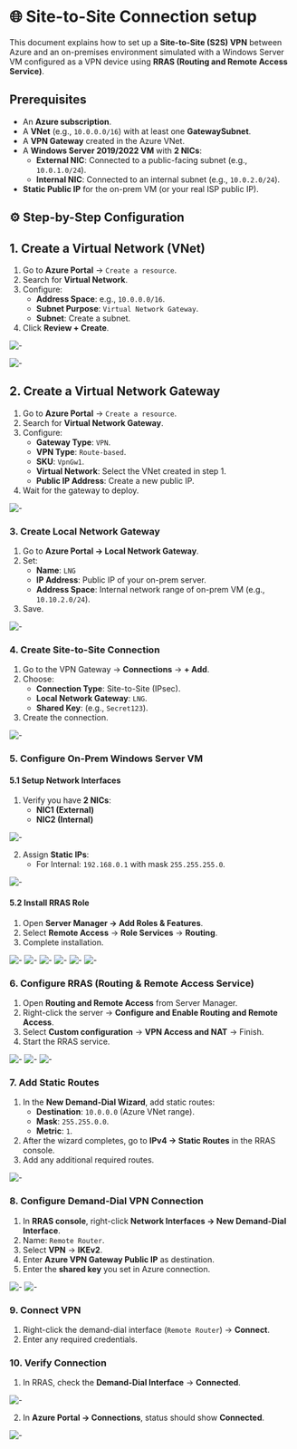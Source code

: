 
# 🌐 Site-to-Site Connection setup

This document explains how to set up a **Site-to-Site (S2S) VPN** between Azure and an on-premises environment simulated with a Windows Server VM configured as a VPN device using **RRAS (Routing and Remote Access Service)**.  


## Prerequisites
- An **Azure subscription**.
- A **VNet** (e.g., `10.0.0.0/16`) with at least one **GatewaySubnet**.
- A **VPN Gateway** created in the Azure VNet.
- A **Windows Server 2019/2022 VM** with **2 NICs**:
  - **External NIC**: Connected to a public-facing subnet (e.g., `10.0.1.0/24`).
  - **Internal NIC**: Connected to an internal subnet (e.g., `10.0.2.0/24`).
- **Static Public IP** for the on-prem VM (or your real ISP public IP).


## **⚙️ Step-by-Step Configuration**

## **1. Create a Virtual Network (VNet)**

1. Go to **Azure Portal** → `Create a resource`.
2. Search for **Virtual Network**.
3. Configure:
   - **Address Space**: e.g., `10.0.0.0/16`.
   - **Subnet Purpose**: `Virtual Network Gateway`.
   - **Subnet**: Create a subnet.
4. Click **Review + Create**.

![-](img2/vnet.png)

![-](img2/subnet.png)

## **2. Create a Virtual Network Gateway**

1. Go to **Azure Portal** → `Create a resource`.
2. Search for **Virtual Network Gateway**.
3. Configure:
   - **Gateway Type**: `VPN`.
   - **VPN Type**: `Route-based`.
   - **SKU**: `VpnGw1`.
   - **Virtual Network**: Select the VNet created in step 1.
   - **Public IP Address**: Create a new public IP.
4. Wait for the gateway to deploy.

![-](img2/vng.png)

### **3. Create Local Network Gateway**
1. Go to **Azure Portal → Local Network Gateway**.
2. Set:
   - **Name**: `LNG`
   - **IP Address**: Public IP of your on-prem server.
   - **Address Space**: Internal network range of on-prem VM (e.g., `10.10.2.0/24`).
3. Save.

![-](img2/lng.png)

### **4. Create Site-to-Site Connection**
1. Go to the VPN Gateway → **Connections** → **+ Add**.
2. Choose:
   - **Connection Type**: Site-to-Site (IPsec).
   - **Local Network Gateway**: `LNG`.
   - **Shared Key**: (e.g., `Secret123`).
3. Create the connection.

![-](img2/s2s.png)

### **5. Configure On-Prem Windows Server VM**
#### **5.1 Setup Network Interfaces**
1. Verify you have **2 NICs**:
   - **NIC1 (External)**
   - **NIC2 (Internal)**

![-](img2/cards.png)

2. Assign **Static IPs**:
   - For Internal: `192.168.0.1` with mask `255.255.255.0`.

![-](img2/internal.png)

#### **5.2 Install RRAS Role**
1. Open **Server Manager → Add Roles & Features**.
2. Select **Remote Access** → **Role Services** → **Routing**.
3. Complete installation.

![-](img2/dsh.png)
![-](img2/addroles.png)
![-](img2/addroles2.png)
![-](img2/addroles3.png)
![-](img2/addroles4.png)
![-](img2/addroles5.png)

### **6. Configure RRAS (Routing & Remote Access Service)**

1. Open **Routing and Remote Access** from Server Manager.
2. Right-click the server → **Configure and Enable Routing and Remote Access**.
3. Select **Custom configuration** → **VPN Access and NAT** → Finish.
4. Start the RRAS service.

![-](img2/crras.png)
![-](img2/rras2.png)
![-](img2/rras3.png)

### **7. Add Static Routes**
1. In the **New Demand-Dial Wizard**, add static routes:
   - **Destination**: `10.0.0.0` (Azure VNet range).
   - **Mask**: `255.255.0.0`.
   - **Metric**: `1`.
2. After the wizard completes, go to **IPv4 → Static Routes** in the RRAS console.
3. Add any additional required routes.

![-](img2/static.png)

### **8. Configure Demand-Dial VPN Connection**
1. In **RRAS console**, right-click **Network Interfaces → New Demand-Dial Interface**.
2. Name: `Remote Router`.
3. Select **VPN** → **IKEv2**.
4. Enter **Azure VPN Gateway Public IP** as destination.
5. Enter the **shared key** you set in Azure connection.

![-](img2/ddi.png)
![-](img2/ddi2.png)


### **9. Connect VPN**
1. Right-click the demand-dial interface (`Remote Router`) → **Connect**.
2. Enter any required credentials.


### **10. Verify Connection**
1. In RRAS, check the **Demand-Dial Interface** → **Connected**.

![-](img2/conn_ddi.png)

2. In **Azure Portal → Connections**, status should show **Connected**.

![-](img2/conn_az.png)
